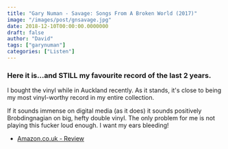 ```yaml
---
title: "Gary Numan - Savage: Songs From A Broken World (2017)"
image: "/images/post/gnsavage.jpg"
date: 2018-12-10T00:00:00.0000000
draft: false
author: "David"
tags: ["garynuman"]
categories: ["Listen"]
---
```

### Here it is...and STILL my favourite record of the last 2 years. 

I bought the vinyl while in Auckland recently. As it stands, it's close to being my most vinyl-worthy record in my entire collection.

If it sounds immense on digital media (as it does) it sounds positively Brobdingnagian on big, hefty double vinyl. The only problem for me is not playing this fucker loud enough. I want my ears bleeding!

-  [Amazon.co.uk - Review](https://www.amazon.co.uk/Savage-Songs-Broken-World-Deluxe/product-reviews/B073R7QD3N/ref=cm_cr_getr_d_paging_btm_next_2?ie=UTF8&reviewerType=all_reviews&pageNumber=2)